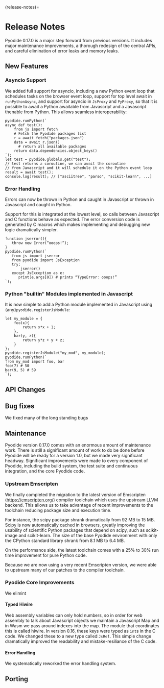 (release-notes)=
# Release Notes
Pyodide 0.17.0 is a major step forward from previous versions. It includes major
maintenance improvements, a thorough redesign of the central APIs, and careful
elimination of error leaks and memory leaks.

## New Features

### Asyncio Support

We added full support for asyncio, including a new Python event loop that
schedules tasks on the browser event loop, support for top level await in
`runPythonAsync`, and support for asyncio in `JsProxy` and `PyProxy`, so that it
is possible to await a Python awaitable from Javascript and a Javascript
thenable from Python. This allows seamless interoperability:
```{pyodide}
pyodide.runPython(`
async def test():
    from js import fetch
    # Fetch the Pyodide packages list
    r = await fetch("packages.json")
    data = await r.json()
      # return all available packages
    return data.dependencies.object_keys()
`);
let test = pyodide.globals.get("test");
// test returns a coroutine, we can await the coroutine
// from Javascript and it will schedule it on the Python event loop
result = await test();
console.log(result); // ["asciitree", "parso", "scikit-learn", ...]
```

### Error Handling

Errors can now be thrown in Python and caught in Javascript or thrown in
Javascript and caught in Python.

Support for this is integrated at the lowest level, so calls between Javascript
and C functions behave as expected. The error conversion code is generated by C
macros which makes implementing and debugging new logic dramatically simpler.

```{pyodide}
function jserror(){
   throw new Error(“ooops!”);
}
pyodide.runPython(`
   from js import jserror
   from pyodide import JsException
   try:
       jserror()
   except JsException as e:
      print(e.args[0]) # prints “TypeError: ooops!”
`);
```

### Python "builtin" Modules implemented in Javascript

It is now simple to add a Python module implemented in Javascript using
{any}`pyodide.registerJsModule`:
```{pyodide}
let my_module = {
    foo(x){
        return x*x + 1;
    },
    bar(y, z){
        return y*z + y + z;
    }
};
pyodide.registerJsModule("my_mod", my_module);
pyodide.runPython(`
from my_mod import foo, bar
foo(7) # 50
bar(9, 5) # 59
`);
```

## API Changes

## Bug fixes

We fixed many of the long standing bugs

## Maintenance
Pyodide version 0.17.0 comes with an enormous amount of maintenance work. There
is still a significant amount of work to do be done before Pyodide will be ready
for a version 1.0, but we made very significant headway. Significant
improvements were made to every component of Pyodide, including the build
system, the test suite and continuous integration, and the core Pyodide code.

### Upstream Emscripten

We finally completed the migration to the latest version of Emscripten
(https://emscripten.org/) compiler toolchain which uses the upstream LLVM
backend. This allows us to take advantage of  recent improvements to the
toolchain reducing package size and execution time.

For instance, the scipy package  shrank dramatically from 92 MB to 15 MB. Scipy
is now automatically cached in browsers, greatly improving the usability of
scientific Python packages that depend on scipy, such as scikit-image and
scikit-learn. The size of the base Pyodide environment with only the CPython
standard library shrank from 8.1 MB to 6.4 MB.

On the performance side, the latest toolchain comes with a 25% to 30% run time
improvement for pure Python code.

Because we are now using a very recent Emscripten version, we were able to
upstream many of our patches to the compiler toolchain.

### Pyodide Core Improvements
We elimint

#### Typed Hiwire
Web assembly variables can only hold numbers, so in order for web assembly to
talk about Javascript objects we maintain a Javascript Map and in Wasm we pass
around indexes into the map. The module that coordinates this is called hiwire.
In version 0.16, these keys were typed as `int`s in the C code. We changed these
to a new type called `JsRef`. This simple change dramatically improved the
readability and mistake-resiliance of the C code.

#### Error Handling
We systematically reworked the error handling system.




## Porting
